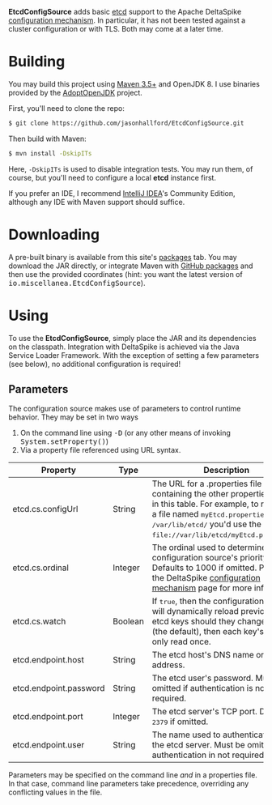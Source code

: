 **EtcdConfigSource** adds basic [etcd](https://github.com/etcd-io/etcd) support to the Apache DeltaSpike [configuration
mechanism](https://deltaspike.apache.org/documentation/configuration.html). In particular, it has not been tested
against a cluster configuration or with TLS. Both may come at a later time.

# Building
You may build this project using [Maven 3.5+](https://maven.apache.org/) and OpenJDK 8. I use binaries provided by
the [AdoptOpenJDK](https://adoptopenjdk.net/) project.

First, you'll need to clone the repo:
```bash
$ git clone https://github.com/jasonhallford/EtcdConfigSource.git
```

Then build with Maven:
```bash
$ mvn install -DskipITs
```

Here, <code>-DskipITs</code> is used to disable integration tests. You may run them, of course, but you'll need to 
configure a local **etcd** instance first. 

If you prefer an IDE, I recommend [IntelliJ IDEA](https://www.jetbrains.com/idea/)'s Community Edition, although any
IDE with Maven support should suffice.

# Downloading
A pre-built binary is available from this site's [packages](https://github.com/jasonhallford/EtcdConfigSource/packages)
tab. You may download the JAR directly, or integrate Maven with [GitHub packages](https://help.github.com/en/github/managing-packages-with-github-packages/configuring-apache-maven-for-use-with-github-packages)
and then use the provided coordinates (hint: you want the latest version of <span style="font-family: monospace">io.miscellanea.EtcdConfigSource</span>).

# Using
To use the **EtcdConfigSource**, simply place the JAR and its dependencies on the classpath. Integration with DeltaSpike is
achieved via the Java Service Loader Framework. With the exception of setting a few parameters (see below),
no additional configuration is required!

## Parameters
The configuration source makes use of parameters to control runtime behavior. They may be set in two ways
1. On the command line using <span style="font-family: monospace">-D</span> (or any other means of invoking <span style="font-family: monospace">System.setProperty()</span>)
2. Via a property file referenced using URL syntax.

 Property  | Type | Description
 --------- | ---- | -----------
 etcd.cs.configUrl | String | The URL for a .properties file containing the other properties listed in this table. For example, to reference a file named <span style="font-family: monospace">myEtcd.properties</span> in <span style="font-family: monospace">/var/lib/etcd/</span> you'd use the URL <span style="font-family: monospace">file://var/lib/etcd/myEtcd.properties</span>.
 etcd.cs.ordinal | Integer | The ordinal used to determine the configuration source's priority order. Defaults to 1000 if omitted. Please see the DeltaSpike [configuration mechanism](https://deltaspike.apache.org/documentation/configuration.html) page for more information.
 etcd.cs.watch | Boolean | If <span style="font-family: monospace">true</span>, then the configuration source will dynamically reload previously read etcd keys should they change. If <span style="font-family: monospace">false</span> (the default), then each key's value is only read once. 
 etcd.endpoint.host | String | The etcd host's DNS name or IP address.
 etcd.endpoint.password | String | The etcd user's password. Must be omitted if authentication is not required.
 etcd.endpoint.port | Integer | The etcd server's TCP port. Defaults to <span style="font-family: monospace">2379</span> if omitted.
 etcd.endpoint.user | String | The name used to authenticate with the etcd server. Must be omitted if authentication in not required.
 
 Parameters may be specified on the command line *and* in a properties file. In that case, command line parameters take precedence, overriding any conflicting
 values in the file.
 